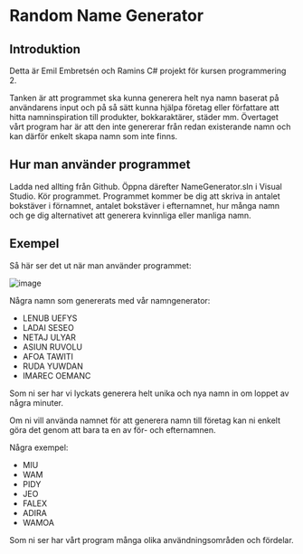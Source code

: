 # Random Name Generator
## Introduktion
Detta är Emil Embretsén och Ramins C# projekt för kursen programmering 2.

Tanken är att programmet ska kunna generera helt nya namn baserat på användarens input och på så sätt kunna hjälpa företag eller författare att hitta namninspiration till produkter, bokkaraktärer, städer mm. Övertaget vårt program har är att den inte genererar från redan existerande namn och kan därför enkelt skapa namn som inte finns.

## Hur man använder programmet
Ladda ned allting från Github. Öppna därefter NameGenerator.sln i Visual Studio. Kör programmet. Programmet kommer be dig att skriva in antalet bokstäver i förnamnet, antalet bokstäver i efternamnet, hur många namn och ge dig alternativet att generera kvinnliga eller manliga namn.

## Exempel

Så här ser det ut när man använder programmet:

![image](https://user-images.githubusercontent.com/90382456/195839988-30316a49-5a4f-468f-a44a-23cf7e40ccd6.png)

Några namn som genererats med vår namngenerator:
- LENUB UEFYS
- LADAI SESEO
- NETAJ ULYAR
- ASIUN RUVOLU
- AFOA TAWITI
- RUDA YUWDAN
- IMAREC OEMANC

Som ni ser har vi lyckats generera helt unika och nya namn in om loppet av några minuter.

Om ni vill använda namnet för att generera namn till företag kan ni enkelt göra det genom att bara ta en av för- och efternamnen.

Några exempel:
- MIU
- WAM
- PIDY
- JEO
- FALEX
- ADIRA
- WAMOA

Som ni ser har vårt program många olika användningsområden och fördelar.

